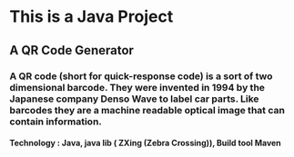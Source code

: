 # This is a Java Project

## A QR Code Generator

### A QR code (short for quick-response code) is a sort of two dimensional barcode. They were invented in 1994 by the Japanese company Denso Wave to label car parts. Like barcodes they are a machine readable optical image that can contain information.

#### Technology : Java, java lib ( ZXing (Zebra Crossing)), Build tool Maven
